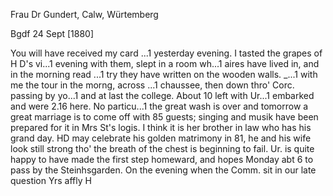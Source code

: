 Frau Dr Gundert, Calw, Würtemberg

 Bgdf 24 Sept [1880]

You will have received my card ...1 yesterday evening. I tasted the grapes of H D's vi...1 evening with them, slept in a room wh...1 aires have lived in, and in the morning read ...1 try they have written on the wooden walls. _...1 with me the tour in the morng, across ...1 chaussee, then down thro' Corc. passing by yo...1 and at last the college. About 10 left with Ur...1 embarked and were 2.16 here. No particu...1 the great wash is over and tomorrow a great marriage is to come off with 85 guests; singing and musik have been prepared for it in Mrs St's logis. I think it is her brother in law who has his grand day. HD may celebrate his golden matrimony in 81, he and his wife look still strong tho' the breath of the chest is beginning to fail. Ur. is quite happy to have made the first step homeward, and hopes Monday abt 6 to pass by the Steinhsgarden. On the evening when the Comm. sit in our late question
 Yrs affly H
